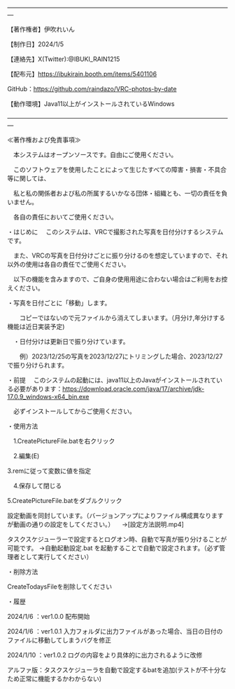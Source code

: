 ―――――――――――――――――――――――――――――――――――――

【著作権者】伊吹れいん

【制作日】2024/1/5

【連絡先】X(Twitter):@IBUKI_RAIN1215

【配布元】https://ibukirain.booth.pm/items/5401106

GitHub：https://github.com/raindazo/VRC-photos-by-date
  
【動作環境】Java11以上がインストールされているWindows

―――――――――――――――――――――――――――――――――――――

≪著作権および免責事項≫

　本システムはオープンソースです。自由にご使用ください。

　このソフトウェアを使用したことによって生じたすべての障害・損害・不具合等に関しては、
 
　私と私の関係者および私の所属するいかなる団体・組織とも、一切の責任を負いません。
 
　各自の責任においてご使用ください。


・はじめに
　このシステムは、VRCで撮影された写真を日付分けするシステムです。
 
　また、VRCの写真を日付分けごとに振り分けるのを想定していますので、それ以外の使用は各自の責任でご使用ください。

　以下の機能を含みますので、ご自身の使用用途に合わない場合はご利用をお控えください。
 
  ・写真を日付ごとに「移動」します。
  
　　コピーではないので元ファイルから消えてしまいます。（月分け,年分けする機能は近日実装予定)
  
　・日付分けは更新日で振り分けています。
 
　　例）2023/12/25の写真を2023/12/27にトリミングした場合、2023/12/27で振り分けられます。


・前提
　このシステムの起動には、java11以上のJavaがインストールされている必要があります：https://download.oracle.com/java/17/archive/jdk-17.0.9_windows-x64_bin.exe
 
　必ずインストールしてからご使用ください。

・使用方法

　1.CreatePictureFile.batを右クリック
 
　2.編集(E)
 
  3.remに従って変数に値を指定
  
　4.保存して閉じる
 
  5.CreatePictureFile.batをダブルクリック
  
  
  設定動画を同封しています。（バージョンアップによりファイル構成異なりますが動画の通りの設定をしてください。）
　→[設定方法説明.mp4]

  タスクスケジューラーで設定するとログオン時、自動で写真が振り分けることが可能です。
  →自動起動設定.bat を起動することで自動で設定されます。（必ず管理者として実行してください）

・削除方法

  CreateTodaysFileを削除してください

・履歴

  2024/1/6  ：ver1.0.0 配布開始
  
  2024/1/6  ：ver1.0.1 入力フォルダに出力ファイルがあった場合、当日の日付のファイルに移動してしまうバグを修正
  
  2024/1/10 ：ver1.0.2 ログの内容をより具体的に出力されるように改修
  
アルファ版：タスクスケジューラを自動で設定するbatを追加(テストが不十分なため正常に機能するかわからない)



